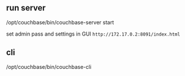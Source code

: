 
## run server

/opt/couchbase/bin/couchbase-server start

set admin pass and settings in GUI
`http://172.17.0.2:8091/index.html`

## cli

/opt/couchbase/bin/couchbase-cli
